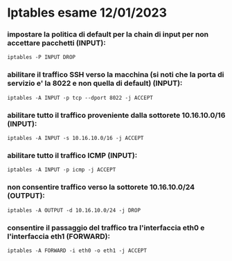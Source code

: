 # Iptables esame 12/01/2023

### impostare la politica di default per la chain di input per non accettare pacchetti (INPUT):
`iptables -P INPUT DROP`

### abilitare il traffico SSH verso la macchina (si noti che la porta di servizio e' la 8022 e non quella di default) (INPUT):
`iptables -A INPUT -p tcp --dport 8022 -j ACCEPT`

### abilitare tutto il traffico proveniente dalla sottorete 10.16.10.0/16 (INPUT):
`iptables -A INPUT -s 10.16.10.0/16 -j ACCEPT`

### abilitare tutto il traffico ICMP (INPUT):
`iptables -A INPUT -p icmp -j ACCEPT`

### non consentire traffico verso la sottorete 10.16.10.0/24 (OUTPUT):
`iptables -A OUTPUT -d 10.16.10.0/24 -j DROP`

### consentire il passaggio del traffico tra l'interfaccia eth0 e l'interfaccia eth1 (FORWARD):
`iptables -A FORWARD -i eth0 -o eth1 -j ACCEPT`